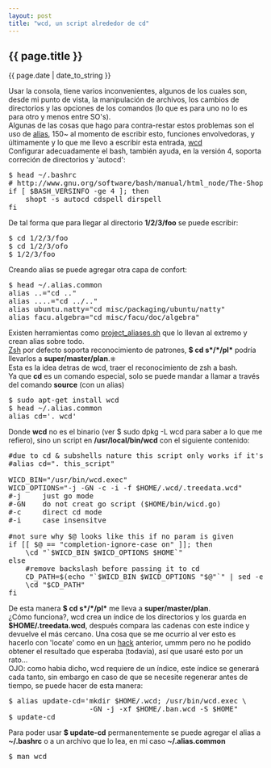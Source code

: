 ```yaml
---
layout: post
title: "wcd, un script alrededor de cd"
---
```


## {{ page.title }}
<p class="date">{{ page.date | date_to_string }}</p>

<div class="p">Usar la consola, tiene varios inconvenientes, algunos de los cuales son, desde mi punto de vista, la manipulación de archivos, los cambios de directorios y las opciones de los comandos (lo que es para uno no lo es para otro y menos entre SO's).
</div>

<div class="p">Algunas de las cosas que hago para contra-restar estos problemas son el uso de <a href="http://ss64.com/bash/alias.html" target="_blank">alias</a>, 150~ al momento de escribir esto, funciones envolvedoras, y últimamente y lo que me llevo a escribir esta entrada, <a href="http://www.xs4all.nl/~waterlan/" target="_blank">wcd</a>
</div>

<div class="p">Configurar adecuadamente el bash, también ayuda, en la versión 4, soporta correción de directorios y 'autocd':
</div>

<pre class="sh_sh">
$ head ~/.bashrc
# http://www.gnu.org/software/bash/manual/html_node/The-Shopt-Builtin.html
if [ $BASH_VERSINFO -ge 4 ]; then
    shopt -s autocd cdspell dirspell                  
fi
</pre>

<div class="p">De tal forma que para llegar al directorio <strong>1/2/3/foo</strong> se puede escribir:
</div>

<pre class="sh_sh">
$ cd 1/2/3/foo
$ cd 1/2/3/ofo
$ 1/2/3/foo
</pre>

<div class="p">Creando alias se puede agregar otra capa de confort:
</div>

<pre class="sh_sh">
$ head ~/.alias.common
alias ..="cd .."
alias ....="cd ../.."
alias ubuntu.natty="cd misc/packaging/ubuntu/natty"
alias facu.algebra="cd misc/facu/doc/algebra"
</pre>

<div class="p"> Existen herramientas como <a href="https://github.com/relevance/etc/blob/master/bash/project_aliases.sh" target="_blank">project_aliases.sh</a> que lo llevan al extremo y crean alias sobre todo.
</div>

<div class="p"> <a href="http://www.zsh.org">Zsh</a> por defecto soporta reconocimiento de patrones, <strong>$ cd s*/*/pl*</strong> podría llevarlos a <strong>super/master/plan</strong>.⎈
</div>

<div class="p">Esta es la idea detras de wcd, traer el reconocimiento de zsh a bash.
</div>

<div class="p">Ya que <strong>cd</strong> es un comando especial, solo se puede mandar a llamar a través del comando <strong>source</strong> (con un alias)
</div>

<pre class="sh_sh">
$ sudo apt-get install wcd
$ head ~/.alias.common
alias cd='. wcd'
</pre>

<div class="p">Donde <strong>wcd</strong> no es el binario (ver $ sudo dpkg -L wcd para saber a lo que me refiero), sino un script en <strong>/usr/local/bin/wcd</strong> con el siguiente contenido:
</div>

<pre class="sh_sh">
#due to cd & subshells nature this script only works if it's sourced
#alias cd=". this_script"

WICD_BIN="/usr/bin/wcd.exec"
WICD_OPTIONS="-j -GN -c -i -f $HOME/.wcd/.treedata.wcd"
#-j     just go mode
#-GN    do not creat go script ($HOME/bin/wicd.go)
#-c     direct cd mode
#-i     case insensitve

#not sure why $@ looks like this if no param is given
if [[ $@ == "completion-ignore-case on" ]]; then
    \cd "`$WICD_BIN $WICD_OPTIONS $HOME`"
else
    #remove backslash before passing it to cd
    CD_PATH=$(echo "`$WICD_BIN $WICD_OPTIONS "$@"`" | sed -e 's:\\::g')                                                                                                                                                          
    \cd "$CD_PATH"
fi
</pre>

<div class="p">De esta manera <strong>$ cd s*/*/pl*</strong> me lleva a <strong>super/master/plan</strong>.
</div>

<div class="p">¿Cómo funciona?, wcd crea un índice de los directorios y los guarda en <strong>$HOME/.treedata.wcd</strong>, después compara las cadenas con este indice y devuelve el más cercano. Una cosa que se me ocurrio al ver esto es hacerlo con 'locate' como en un <a href="http://www.vim.org/scripts/script.php?script_id=2871" target="_blank">hack</a> anterior, ummm pero no he podido obtener el resultado que esperaba (todavía), así que usaré esto por un rato...
</div>

<div class="p">OJO: como habia dicho, wcd requiere de un índice, este índice se generará cada tanto, sin embargo en caso de que se necesite regenerar antes de tiempo, se puede hacer de esta manera:
</div>

<pre class="sh_sh">
$ alias update-cd='mkdir $HOME/.wcd; /usr/bin/wcd.exec \
                   -GN -j -xf $HOME/.ban.wcd -S $HOME"
$ update-cd
</pre>

<div class="p">Para poder usar <strong>$ update-cd</strong> permanentemente se puede agregar el alias a <strong>~/.bashrc</strong> o a un archivo que lo lea, en mi caso <strong>~/.alias.common</strong>
</div>

<pre class="sh_sh">
$ man wcd
</pre>
